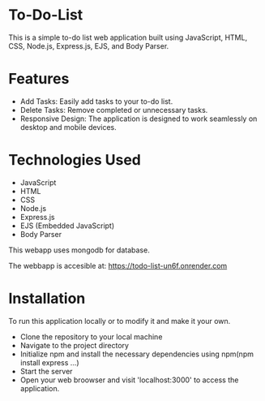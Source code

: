 # To-Do-List
This is a simple to-do list web application built using JavaScript, HTML, CSS, Node.js, Express.js, EJS, and Body Parser.

# Features
* Add Tasks: Easily add tasks to your to-do list.
* Delete Tasks: Remove completed or unnecessary tasks.
* Responsive Design: The application is designed to work seamlessly on desktop and mobile devices.

# Technologies Used
* JavaScript
* HTML
* CSS
* Node.js
* Express.js
* EJS (Embedded JavaScript)
* Body Parser

This webapp uses mongodb for database. 

The webbapp is accesible at:  https://todo-list-un6f.onrender.com


# Installation
To run this application locally or to modify it and make it your own. 
* Clone the repository to your local machine
* Navigate to the project directory
* Initialize npm and install the necessary dependencies using npm(npm install express ...)
* Start the server
* Open your web broowser and visit 'localhost:3000' to access the application.



